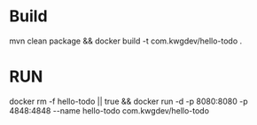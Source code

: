 # Build
mvn clean package && docker build -t com.kwgdev/hello-todo .

# RUN

docker rm -f hello-todo || true && docker run -d -p 8080:8080 -p 4848:4848 --name hello-todo com.kwgdev/hello-todo 